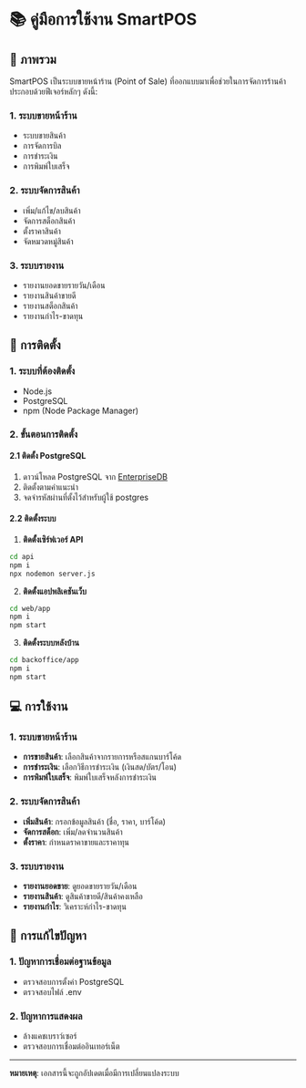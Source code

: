 # 📚 คู่มือการใช้งาน SmartPOS

## 🎯 ภาพรวม
SmartPOS เป็นระบบขายหน้าร้าน (Point of Sale) ที่ออกแบบมาเพื่อช่วยในการจัดการร้านค้า ประกอบด้วยฟีเจอร์หลักๆ ดังนี้:

### 1. ระบบขายหน้าร้าน
- ระบบขายสินค้า
- การจัดการบิล
- การชำระเงิน
- การพิมพ์ใบเสร็จ

### 2. ระบบจัดการสินค้า
- เพิ่ม/แก้ไข/ลบสินค้า
- จัดการสต็อกสินค้า
- ตั้งราคาสินค้า
- จัดหมวดหมู่สินค้า

### 3. ระบบรายงาน
- รายงานยอดขายรายวัน/เดือน
- รายงานสินค้าขายดี
- รายงานสต็อกสินค้า
- รายงานกำไร-ขาดทุน

## 🚀 การติดตั้ง

### 1. ระบบที่ต้องติดตั้ง
- Node.js
- PostgreSQL
- npm (Node Package Manager)

### 2. ขั้นตอนการติดตั้ง

#### 2.1 ติดตั้ง PostgreSQL
1. ดาวน์โหลด PostgreSQL จาก [EnterpriseDB](https://www.enterprisedb.com/downloads/postgres-postgresql-downloads)
2. ติดตั้งตามคำแนะนำ
3. จดจำรหัสผ่านที่ตั้งไว้สำหรับผู้ใช้ postgres

#### 2.2 ติดตั้งระบบ
1. **ติดตั้งเซิร์ฟเวอร์ API**
```bash
cd api
npm i
npx nodemon server.js
```

2. **ติดตั้งแอปพลิเคชันเว็บ**
```bash
cd web/app
npm i
npm start
```

3. **ติดตั้งระบบหลังบ้าน**
```bash
cd backoffice/app
npm i
npm start
```

## 💻 การใช้งาน

### 1. ระบบขายหน้าร้าน
- **การขายสินค้า**: เลือกสินค้าจากรายการหรือสแกนบาร์โค้ด
- **การชำระเงิน**: เลือกวิธีการชำระเงิน (เงินสด/บัตร/โอน)
- **การพิมพ์ใบเสร็จ**: พิมพ์ใบเสร็จหลังการชำระเงิน

### 2. ระบบจัดการสินค้า
- **เพิ่มสินค้า**: กรอกข้อมูลสินค้า (ชื่อ, ราคา, บาร์โค้ด)
- **จัดการสต็อก**: เพิ่ม/ลดจำนวนสินค้า
- **ตั้งราคา**: กำหนดราคาขายและราคาทุน

### 3. ระบบรายงาน
- **รายงานยอดขาย**: ดูยอดขายรายวัน/เดือน
- **รายงานสินค้า**: ดูสินค้าขายดี/สินค้าคงเหลือ
- **รายงานกำไร**: วิเคราะห์กำไร-ขาดทุน

## 🔧 การแก้ไขปัญหา

### 1. ปัญหาการเชื่อมต่อฐานข้อมูล
- ตรวจสอบการตั้งค่า PostgreSQL
- ตรวจสอบไฟล์ .env

### 2. ปัญหาการแสดงผล
- ล้างแคชเบราว์เซอร์
- ตรวจสอบการเชื่อมต่ออินเทอร์เน็ต


---

**หมายเหตุ**: เอกสารนี้จะถูกอัปเดตเมื่อมีการเปลี่ยนแปลงระบบ
